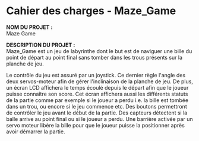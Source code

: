 # Cahier des charges - Maze_Game


**NOM DU PROJET :** \
Maze Game

**DESCRIPTION DU PROJET :**\
Maze_Game est un jeu de labyrinthe dont le but est de naviguer une bille du point de départ au point final sans tomber dans les trous présents sur la planche de jeu.

Le contrôle du jeu est assuré par un joystick. Ce dernier règle l'angle des deux servos-moteur afin de gérer l'inclinaison de la planche de jeu.
De plus, un écran LCD affichera le temps écoulé depuis le départ afin que le joueur puisse connaître son score. Cet écran affichera aussi les différents statuts de la partie comme par exemple si le joueur a perdu i.e. la bille est tombée dans un trou, ou encore si le jeu commence etc.
Des boutons permettront de contrôler le jeu avant le début de la partie. 
Des capteurs détectent si la balle arrive au point final ou si le joueur a perdu.
Une barrière activée par un servo moteur libère la bille pour que le joueur puisse la positionner après avoir démarrer la partie.

